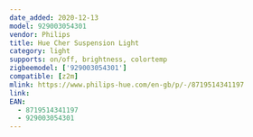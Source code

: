 ```yaml
---
date_added: 2020-12-13
model: 929003054301
vendor: Philips
title: Hue Cher Suspension Light
category: light
supports: on/off, brightness, colortemp
zigbeemodel: ['929003054301']
compatible: [z2m]
mlink: https://www.philips-hue.com/en-gb/p/-/8719514341197
link: 
EAN: 
  - 8719514341197
  - 929003054301
---
```

